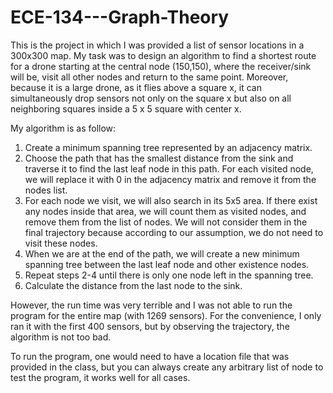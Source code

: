 # ECE-134---Graph-Theory
This is the project in which I was provided a list of sensor locations in a 300x300 map. My task was to design an algorithm to find a shortest route for a drone starting at the central node (150,150), where the receiver/sink will be, visit all other nodes and return to the same point. Moreover, because it is a large drone, as it flies above a square x, it can simultaneously drop sensors not only on the square x but also on all neighboring squares inside a 5 x 5 square with center x.

My algorithm is as follow:
1) Create a minimum spanning tree represented by an adjacency matrix.
2) Choose the path that has the smallest distance from the sink and traverse it to find the last leaf node in this path. For each visited node, we will replace it with 0 in the adjacency matrix and remove it from the nodes list.
3) For each node we visit, we will also search in its 5x5 area. If there exist any nodes inside that area, we will count them as visited nodes, and remove them from the list of nodes. We will not consider them in the final trajectory because according to our assumption, we do not need to visit these nodes.
4) When we are at the end of the path, we will create a new minimum spanning tree between the last leaf node and other existence nodes.
5) Repeat steps 2-4 until there is only one node left in the spanning tree.
6) Calculate the distance from the last node to the sink.

However, the run time was very terrible and I was not able to run the program for the entire map (with 1269 sensors). For the convenience, I only ran it with the first 400 sensors, but by observing the trajectory, the algorithm is not too bad.

To run the program, one would need to have a location file that was provided in the class, but you can always create any arbitrary list of node to test the program, it works well for all cases.
